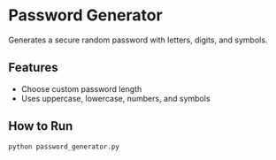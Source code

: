 # Password Generator

Generates a secure random password with letters, digits, and symbols.

## Features
- Choose custom password length
- Uses uppercase, lowercase, numbers, and symbols

## How to Run
```
python password_generator.py
```